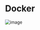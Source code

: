 # Docker
![image](https://github.com/Sheldon30/Docker/assets/125800683/19fae979-73f3-4811-bde7-b43ab3ff2867)
